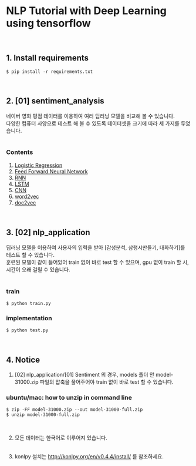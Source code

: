 # NLP Tutorial with Deep Learning using tensorflow

<br />

## 1. Install requirements

```
$ pip install -r requirements.txt
```

<br />

## 2. [01] sentiment_analysis

네이버 영화 평점 데이터를 이용하여 여러 딥러닝 모델을 비교해 볼 수 있습니다.<br />
다양한 컴퓨터 사양으로 테스트 해 볼 수 있도록 데이터셋을 크기에 따라 세 가지를 두었습니다.<br /><br />

### Contents
1. [Logistic Regression](https://github.com/Bricoler/nlp-tensorflow/blob/master/%5B01%5D%20sentiment_analysis/%5B01%5D%20logistic_regression.ipynb)
2. [Feed Forward Neural Network](https://github.com/Bricoler/nlp-tensorflow/blob/master/%5B01%5D%20sentiment_analysis/%5B02%5D%20three_layer_net.ipynb)
3. [RNN](https://github.com/Bricoler/nlp-tensorflow/blob/master/%5B01%5D%20sentiment_analysis/%5B03%5D%20RNN.ipynb)
4. [LSTM](https://github.com/Bricoler/nlp-tensorflow/blob/master/%5B01%5D%20sentiment_analysis/%5B04%5D%20LSTM.ipynb)
5. [CNN](https://github.com/Bricoler/nlp-tensorflow/blob/master/%5B01%5D%20sentiment_analysis/%5B05%5D%20CNN.ipynb)
6. [word2vec](https://github.com/Bricoler/nlp-tensorflow/blob/master/%5B01%5D%20sentiment_analysis/%5B08%5D%20word2vec.ipynb)
7. [doc2vec](https://github.com/Bricoler/nlp-tensorflow/blob/master/%5B01%5D%20sentiment_analysis/%5B09%5D%20doc2vec.ipynb)
  
<br />

## 3. [02] nlp_application

딥러닝 모델을 이용하여 사용자의 입력을 받아 [감성분석, 삼행시만들기, 대화하기]를 테스트 할 수 있습니다.<br />
훈련된 모델이 같이 들어있어 train 없이 바로 test 할 수 있으며, gpu 없이 train 할 시, 시간이 오래 걸릴 수 있습니다.<br /><br />

### train

```
$ python train.py
```

### implementation

```
$ python test.py
```

<br />

## 4. Notice
1. [02] nlp_application/[01] Sentiment 의 경우, models 폴더 안 model-31000.zip 파일의 압축을 풀어주어야 train 없이 바로 test 할 수 있습니다.<br />
### ubuntu/mac: how to unzip in command line
```
$ zip -FF model-31000.zip --out model-31000-full.zip
$ unzip model-31000-full.zip
```

<br />

2. 모든 데이터는 한국어로 이루어져 있습니다.<br /><br />

3. konlpy 설치는 <href>http://konlpy.org/en/v0.4.4/install/</href> 를 참조하세요.<br /><br />

